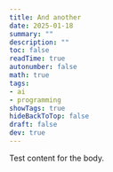 ```yaml
---
title: And another
date: 2025-01-18
summary: ""
description: ""
toc: false
readTime: true
autonumber: false
math: true
tags: 
- ai
- programming
showTags: true
hideBackToTop: false
draft: false
dev: true
---
```


Test content for the body.